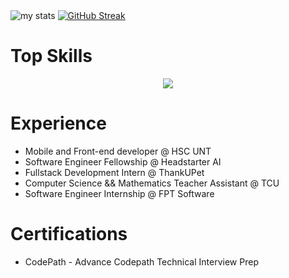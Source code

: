 <div>
  <img alt="my stats" src="https://github-readme-stats.vercel.app/api?username=drakenevadie19&show_icons=true&theme=shadow_green"/>
  <a href="https://git.io/streak-stats"><img src="https://streak-stats.demolab.com?user=drakenevadie19&background=17EBCE" alt="GitHub Streak" /></a>
</div>
  
<h1>Top Skills</h1>

<p align="center">
  <a href="https://skillicons.dev">
    <img src="https://skillicons.dev/icons?i=git,react,python,java,kotlin,html,css,javascript,nodejs,mysql,figma,linux,postman,supabase,androidstudio," />
  </a>
</p>
<h1>Experience</h1>
<ul>
  <li>Mobile and Front-end developer  @ HSC UNT</li>
  <li>Software Engineer Fellowship  @ Headstarter AI</li>
  <li>Fullstack Development Intern @ ThankUPet</li>
  <li>Computer Science && Mathematics Teacher Assistant @ TCU</li>
  <li>Software Engineer Internship @ FPT Software</li>
</ul>

<h1>Certifications</h1>
<ul>
<li>CodePath - Advance Codepath Technical Interview Prep</li>
</ul>
